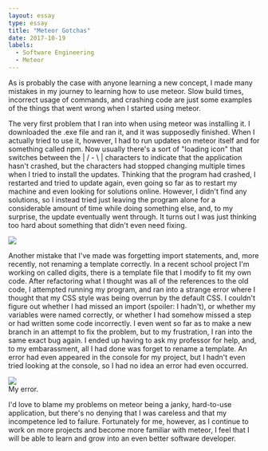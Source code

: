 ```yaml
---
layout: essay
type: essay
title: "Meteor Gotchas"
date: 2017-10-19
labels:
  - Software Engineering
  - Meteor
---
```



As is probably the case with anyone learning a new concept, I made many mistakes in my journey to learning how to use meteor. Slow build times, incorrect usage of commands, and crashing code are just some examples of the things that went wrong when I started using meteor. 

The very first problem that I ran into when using meteor was installing it. I downloaded the .exe file and ran it, and it was supposedly finished. When I actually tried to use it, however, I had to run updates on meteor itself and for something called npm. Now usually there's a sort of "loading icon" that switches between the | / - \ | characters to indicate that the application hasn't crashed, but the characters had stopped changing multiple times when I tried to install the updates. Thinking that the program had crashed, I restarted and tried to update again, even going so far as to restart my machine and even looking for solutions online. However, I didn't find any solutions, so I instead tried just leaving the program alone for a considerable amount of time while doing something else, and, to my surprise, the update eventually went through. It turns out I was just thinking too hard about something that didn't even need fixing. 

<img class = "ui fluid image" src = "https://i.imgur.com/2K0FmEV.png">

Another mistake that I've made was forgetting import statements, and, more recently, not renaming a template correctly. In a recent school project I'm working on called digits, there is a template file that I modify to fit my own code. After refactoring what I thought was all of the references to the old code, I attempted running my program, and ran into a strange error where I thought that my CSS style was being overrun by the default CSS. I couldn't figure out whether I had missed an import (spoiler: I hadn't), or whether my variables were named correctly, or whether I had somehow missed a step or had written some code incorrectly. I even went so far as to make a new branch in an attempt to fix the problem, but to my frustration, I ran into the same exact bug again. I ended up having to ask my professor for help, and, to my embarassment, all I had done was forget to rename a template. An error had even appeared in the console for my project, but I hadn't even tried looking at the console, so I had no idea an error had even occurred. 

<img class = "ui fluid image" src = "https://files.slack.com/files-tmb/T624151AA-F7KTW1G5S-6604bef9a5/home-page-screen_720.png">
<div class = "ui pointing label">My error.</div>

I'd love to blame my problems on meteor being a janky, hard-to-use application, but there's no denying that I was careless and that my incompetence led to failure. Fortunately for me, however, as I continue to work on more projects and become more familiar with meteor, I feel that I will be able to learn and grow into an even better software developer.
